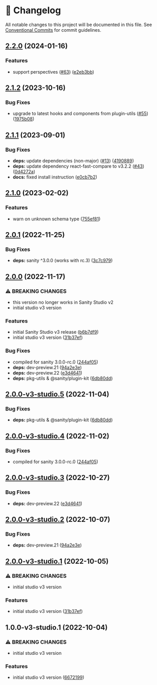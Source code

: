 <!-- markdownlint-disable --><!-- textlint-disable -->

# 📓 Changelog

All notable changes to this project will be documented in this file. See
[Conventional Commits](https://conventionalcommits.org) for commit guidelines.

## [2.2.0](https://github.com/sanity-io/sanity-plugin-documents-pane/compare/v2.1.2...v2.2.0) (2024-01-16)

### Features

- support perspectives ([#63](https://github.com/sanity-io/sanity-plugin-documents-pane/issues/63)) ([e2eb3bb](https://github.com/sanity-io/sanity-plugin-documents-pane/commit/e2eb3bb791d1ab12525ae02dc357d7768af1d846))

## [2.1.2](https://github.com/sanity-io/sanity-plugin-documents-pane/compare/v2.1.1...v2.1.2) (2023-10-16)

### Bug Fixes

- upgrade to latest hooks and components from plugin-utils ([#55](https://github.com/sanity-io/sanity-plugin-documents-pane/issues/55)) ([1975b08](https://github.com/sanity-io/sanity-plugin-documents-pane/commit/1975b08ea89155d6418cb3f69abf3ab02036debc))

## [2.1.1](https://github.com/sanity-io/sanity-plugin-documents-pane/compare/v2.1.0...v2.1.1) (2023-09-01)

### Bug Fixes

- **deps:** update dependencies (non-major) ([#13](https://github.com/sanity-io/sanity-plugin-documents-pane/issues/13)) ([4190889](https://github.com/sanity-io/sanity-plugin-documents-pane/commit/41908893752ab2a6701537362ebf650ca55aff67))
- **deps:** update dependency react-fast-compare to v3.2.2 ([#43](https://github.com/sanity-io/sanity-plugin-documents-pane/issues/43)) ([0d4272a](https://github.com/sanity-io/sanity-plugin-documents-pane/commit/0d4272a5c32d295f3c6e5e6d01debff4598674ee))
- **docs:** fixed install instruction ([e0cb7b2](https://github.com/sanity-io/sanity-plugin-documents-pane/commit/e0cb7b209fe769feb5785a2e32c16dc5f06a116f))

## [2.1.0](https://github.com/sanity-io/sanity-plugin-documents-pane/compare/v2.0.1...v2.1.0) (2023-02-02)

### Features

- warn on unknown schema type ([755ef81](https://github.com/sanity-io/sanity-plugin-documents-pane/commit/755ef81082224b4cc02acb5417987bf84e3b4d3c))

## [2.0.1](https://github.com/sanity-io/sanity-plugin-documents-pane/compare/v2.0.0...v2.0.1) (2022-11-25)

### Bug Fixes

- **deps:** sanity ^3.0.0 (works with rc.3) ([3c7c979](https://github.com/sanity-io/sanity-plugin-documents-pane/commit/3c7c979afa66c4a9355180f49127a24255ac6120))

## [2.0.0](https://github.com/sanity-io/sanity-plugin-documents-pane/compare/v1.1.0...v2.0.0) (2022-11-17)

### ⚠ BREAKING CHANGES

- this version no longer works in Sanity Studio v2
- initial studio v3 version

### Features

- initial Sanity Studio v3 release ([b6b7df9](https://github.com/sanity-io/sanity-plugin-documents-pane/commit/b6b7df99d38bc10b6c9585fd57e09b89f5e58c2d))
- initial studio v3 version ([31b37ef](https://github.com/sanity-io/sanity-plugin-documents-pane/commit/31b37ef159f942eebf5665a574156d2ee66a1265))

### Bug Fixes

- compiled for sanity 3.0.0-rc.0 ([244af05](https://github.com/sanity-io/sanity-plugin-documents-pane/commit/244af052fe819efdad0bae777dc330cb7de8ed54))
- **deps:** dev-preview.21 ([94a2e3e](https://github.com/sanity-io/sanity-plugin-documents-pane/commit/94a2e3eb361776d4389993f017a20120674b6647))
- **deps:** dev-preview.22 ([e3d4641](https://github.com/sanity-io/sanity-plugin-documents-pane/commit/e3d4641b3f179c6243de1a4be44aab0db4a64112))
- **deps:** pkg-utils & @sanity/plugin-kit ([6db80dd](https://github.com/sanity-io/sanity-plugin-documents-pane/commit/6db80dda1c8821261fbc2004c55a20380d0ab48b))

## [2.0.0-v3-studio.5](https://github.com/sanity-io/sanity-plugin-documents-pane/compare/v2.0.0-v3-studio.4...v2.0.0-v3-studio.5) (2022-11-04)

### Bug Fixes

- **deps:** pkg-utils & @sanity/plugin-kit ([6db80dd](https://github.com/sanity-io/sanity-plugin-documents-pane/commit/6db80dda1c8821261fbc2004c55a20380d0ab48b))

## [2.0.0-v3-studio.4](https://github.com/sanity-io/sanity-plugin-documents-pane/compare/v2.0.0-v3-studio.3...v2.0.0-v3-studio.4) (2022-11-02)

### Bug Fixes

- compiled for sanity 3.0.0-rc.0 ([244af05](https://github.com/sanity-io/sanity-plugin-documents-pane/commit/244af052fe819efdad0bae777dc330cb7de8ed54))

## [2.0.0-v3-studio.3](https://github.com/sanity-io/sanity-plugin-documents-pane/compare/v2.0.0-v3-studio.2...v2.0.0-v3-studio.3) (2022-10-27)

### Bug Fixes

- **deps:** dev-preview.22 ([e3d4641](https://github.com/sanity-io/sanity-plugin-documents-pane/commit/e3d4641b3f179c6243de1a4be44aab0db4a64112))

## [2.0.0-v3-studio.2](https://github.com/sanity-io/sanity-plugin-documents-pane/compare/v2.0.0-v3-studio.1...v2.0.0-v3-studio.2) (2022-10-07)

### Bug Fixes

- **deps:** dev-preview.21 ([94a2e3e](https://github.com/sanity-io/sanity-plugin-documents-pane/commit/94a2e3eb361776d4389993f017a20120674b6647))

## [2.0.0-v3-studio.1](https://github.com/sanity-io/sanity-plugin-documents-pane/compare/v1.1.0...v2.0.0-v3-studio.1) (2022-10-05)

### ⚠ BREAKING CHANGES

- initial studio v3 version

### Features

- initial studio v3 version ([31b37ef](https://github.com/sanity-io/sanity-plugin-documents-pane/commit/31b37ef159f942eebf5665a574156d2ee66a1265))

## 1.0.0-v3-studio.1 (2022-10-04)

### ⚠ BREAKING CHANGES

- initial studio v3 version

### Features

- initial studio v3 version ([6672199](https://github.com/sanity-io/sanity-plugin-documents-pane/commit/6672199a578abfc3636d5bc3291ab8d4c88bc27a))
